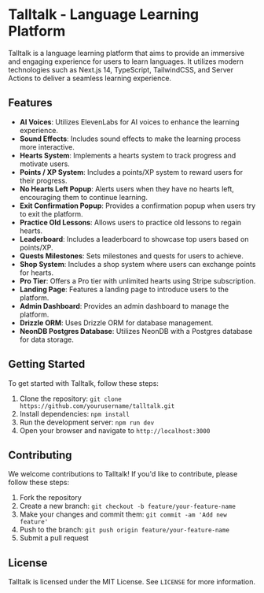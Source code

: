 # Talltalk - Language Learning Platform

Talltalk is a language learning platform that aims to provide an immersive and engaging experience for users to learn languages. It utilizes modern technologies such as Next.js 14, TypeScript, TailwindCSS, and Server Actions to deliver a seamless learning experience.

## Features

- **AI Voices**: Utilizes ElevenLabs for AI voices to enhance the learning experience.
- **Sound Effects**: Includes sound effects to make the learning process more interactive.
- **Hearts System**: Implements a hearts system to track progress and motivate users.
- **Points / XP System**: Includes a points/XP system to reward users for their progress.
- **No Hearts Left Popup**: Alerts users when they have no hearts left, encouraging them to continue learning.
- **Exit Confirmation Popup**: Provides a confirmation popup when users try to exit the platform.
- **Practice Old Lessons**: Allows users to practice old lessons to regain hearts.
- **Leaderboard**: Includes a leaderboard to showcase top users based on points/XP.
- **Quests Milestones**: Sets milestones and quests for users to achieve.
- **Shop System**: Includes a shop system where users can exchange points for hearts.
- **Pro Tier**: Offers a Pro tier with unlimited hearts using Stripe subscription.
- **Landing Page**: Features a landing page to introduce users to the platform.
- **Admin Dashboard**: Provides an admin dashboard to manage the platform.
- **Drizzle ORM**: Uses Drizzle ORM for database management.
- **NeonDB Postgres Database**: Utilizes NeonDB with a Postgres database for data storage.

## Getting Started

To get started with Talltalk, follow these steps:

1. Clone the repository: `git clone https://github.com/yourusername/talltalk.git`
2. Install dependencies: `npm install`
3. Run the development server: `npm run dev`
4. Open your browser and navigate to `http://localhost:3000`

## Contributing

We welcome contributions to Talltalk! If you'd like to contribute, please follow these steps:

1. Fork the repository
2. Create a new branch: `git checkout -b feature/your-feature-name`
3. Make your changes and commit them: `git commit -am 'Add new feature'`
4. Push to the branch: `git push origin feature/your-feature-name`
5. Submit a pull request

## License

Talltalk is licensed under the MIT License. See `LICENSE` for more information.
